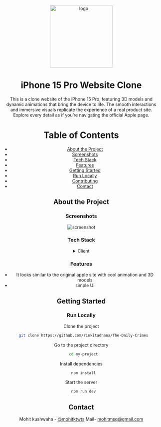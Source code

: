 <div align="center">

  <img src="https://github.com/user-attachments/assets/db8be64e-daf8-4585-8410-11d5ce737f57" alt="logo" width="200" height="auto" />
  <h1>iPhone 15 Pro Website Clone</h1>
  
  <p>
    This is a clone website of the iPhone 15 Pro, featuring 3D models and dynamic animations that bring the device to life. The smooth interactions and immersive visuals replicate the experience of a real product site. Explore every detail as if you’re navigating the official Apple page.
  </p>


<!-- Table of Contents -->

# Table of Contents

- [About the Project](#about-the-project)
- [Screenshots](#screenshots)
- [Tech Stack](#tech-stack)
- [Features](#features)
- [Getting Started](#getting-started)
- [Run Locally](#run-locally)
- [Contributing](#contributing)
- [Contact](#contact)

<!-- About the Project -->

## About the Project

<!-- Screenshots -->

### Screenshots

<div align="center"> 
  <img src="https://github.com/user-attachments/assets/90a3dd0d-5971-44ee-8129-0c3c94005d6d" alt="screenshot" />
</div>

<!-- TechStack -->

### Tech Stack

<details>
  <summary>Client</summary>
  <ul>
        <li><a href="">React.js</a></li>
        <li><a href="">Javascript</a></li>
        <li><a href="">TailwindCSS</a></li>
        <li><a href="">GSAP</a></li>
        <li><a href="">ThreeJS</a></li>

  </ul>
</details>

<!-- Features -->

### Features

- It looks similar to the original apple site with cool animation and 3D models
- simple UI

<!-- Getting Started -->

## Getting Started

<!-- Run Locally -->

### Run Locally

Clone the project

```bash
  git clone https://github.com/rinkitadhana/The-Daily-Crimes
```

Go to the project directory

```bash
  cd my-project
```

Install dependencies

```bash
  npm install
```

Start the server

```bash
  npm run dev
```

<!-- Contact -->

## Contact

Mohit kushwaha - [@mohitktwts](https://twitter.com/mohitktwts)
Mail- mohitmsq@gmail.com
